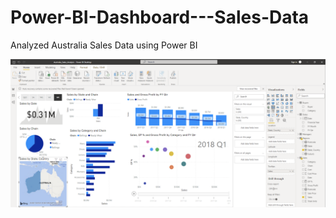 # Power-BI-Dashboard---Sales-Data
Analyzed Australia Sales Data using Power BI

![](Image/Sales_Dashboard.png)

